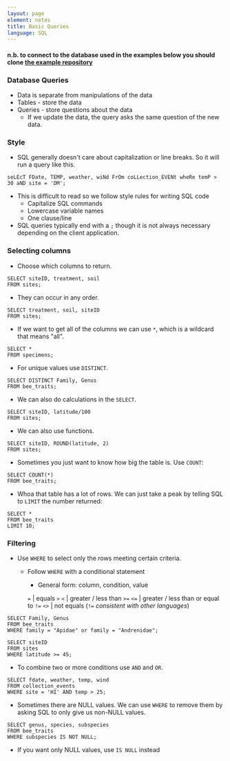 ```yaml
---
layout: page
element: notes
title: Basic Queries
language: SQL
---
```


#### n.b. to connect to the database used in the examples below you should clone [the example repository](https://github.umn.edu/dcarivea/ENT5920_DatabaseTutorial)

### Database Queries

* Data is separate from manipulations of the data
* Tables - store the data
* Queries - store questions about the data
    * If we update the data, the query asks the same question of the new data.

### Style

* SQL generally doesn't care about capitalization or line breaks. So it will run
a query like this.

```
seLEcT FDate, TEMP, weather, wiNd FrOm coLLection_EVENt wheRe temP > 30 aND site = 'DM';
```

* This is difficult to read so we follow style rules for writing SQL code
    * Capitalize SQL commands
    * Lowercase variable names
	* One clause/line
* SQL queries typically end with a `;` though it is not always necessary 
depending on the client application.

### Selecting columns

* Choose which columns to return.

```
SELECT siteID, treatment, soil
FROM sites;
```

* They can occur in any order.

```
SELECT treatment, soil, siteID
FROM sites;
```

* If we want to get all of the columns we can use `*`, which is a wildcard that
means "all".

```
SELECT *
FROM specimens;
```

* For unique values use `DISTINCT`.

```
SELECT DISTINCT Family, Genus 
FROM bee_traits;

```

* We can also do calculations in the `SELECT`.

```
SELECT siteID, latitude/100
FROM sites;
```

* We can also use functions.

```
SELECT siteID, ROUND(latitude, 2)
FROM sites;
```

* Sometimes you just want to know how big the table is. Use `COUNT`:
```
SELECT COUNT(*)
FROM bee_traits;
```

* Whoa that table has a lot of rows. We can just take a peak by
telling SQL to `LIMIT` the number returned:
```
SELECT *
FROM bee_traits
LIMIT 10;
```


### Filtering

* Use `WHERE` to select only the rows meeting certain criteria.
    * Follow `WHERE` with a conditional statement
        * General form: column, condition, value
        
        `=`       | equals
        `>`  `<`  | greater / less than
        `>=` `<=` | greater / less than or equal to
        `!=` `<>` | not equals (`!=` *consistent with other languages*)

```
SELECT Family, Genus 
FROM bee_traits 
WHERE family = "Apidae" or family = "Andrenidae";
```

```
SELECT siteID
FROM sites
WHERE latitude >= 45;
```

* To combine two or more conditions use `AND` and `OR`.

```
SELECT fdate, weather, temp, wind
FROM collection_events
WHERE site = 'HI' AND temp > 25;
```

* Sometimes there are NULL values. We can use `WHERE` to remove them by asking SQL to only
  give us non-NULL values.

```
SELECT genus, species, subspecies
FROM bee_traits
WHERE subspecies IS NOT NULL;
```

* If you want only NULL values, use `IS NULL` instead

